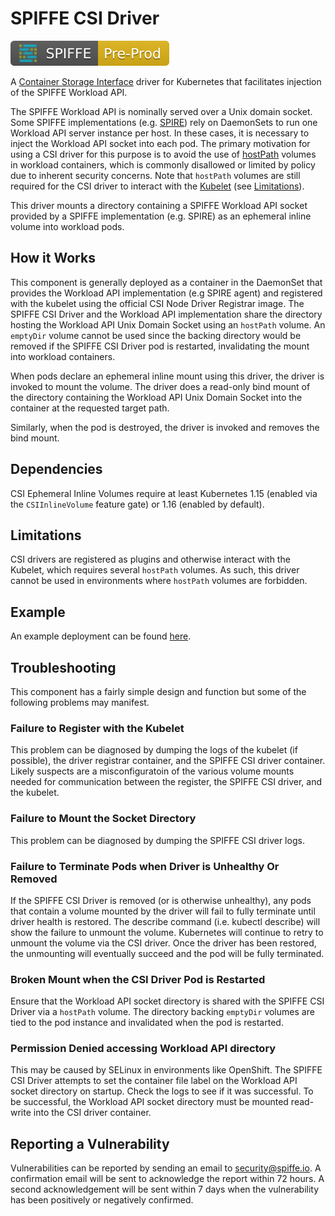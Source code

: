 # SPIFFE CSI Driver

[![Pre-Production Phase](https://github.com/spiffe/spiffe/blob/main/.img/maturity/pre-prod.svg)](https://github.com/spiffe/spiffe/blob/main/MATURITY.md#pre-production)

A [Container Storage
Interface](https://github.com/container-storage-interface/spec/blob/master/spec.md)
driver for Kubernetes that facilitates injection of the SPIFFE Workload API.

The SPIFFE Workload API is nominally served over a Unix domain socket. Some
SPIFFE implementations (e.g. [SPIRE](https://github.com/spiffe/spire)) rely on DaemonSets to run one Workload API
server instance per host. In these cases, it is necessary to inject the
Workload API socket into each pod. The primary motivation for using a CSI
driver for this purpose is to avoid the use of
[hostPath](https://kubernetes.io/docs/concepts/storage/volumes/#hostpath)
volumes in workload containers, which is commonly disallowed or limited by
policy due to inherent security concerns. Note that `hostPath` volumes are
still required for the CSI driver to interact with the
[Kubelet](https://kubernetes.io/docs/reference/command-line-tools-reference/kubelet/)
(see [Limitations](#limitations)).

This driver mounts a directory containing a SPIFFE Workload API socket provided
by a SPIFFE implementation (e.g. SPIRE) as an ephemeral inline volume into
workload pods.

## How it Works

This component is generally deployed as a container in the DaemonSet that
provides the Workload API implementation (e.g SPIRE agent) and registered with
the kubelet using the official CSI Node Driver Registrar image. The SPIFFE CSI
Driver and the Workload API implementation share the directory hosting the
Workload API Unix Domain Socket using an `hostPath` volume. An `emptyDir`
volume cannot be used since the backing directory would be removed if the
SPIFFE CSI Driver pod is restarted, invalidating the mount into workload
containers.

When pods declare an ephemeral inline mount using this driver, the driver is
invoked to mount the volume. The driver does a read-only bind mount of the
directory containing the Workload API Unix Domain Socket into the container
at the requested target path.

Similarly, when the pod is destroyed, the driver is invoked and removes the
bind mount.

## Dependencies

CSI Ephemeral Inline Volumes require at least Kubernetes 1.15 (enabled via the
`CSIInlineVolume` feature gate) or 1.16 (enabled by default).

## Limitations

CSI drivers are registered as plugins and otherwise interact with the Kubelet,
which requires several `hostPath` volumes. As such, this driver cannot be used
in environments where `hostPath` volumes are forbidden.

## Example

An example deployment can be found [here](./example). 

## Troubleshooting

This component has a fairly simple design and function but some of the
following problems may manifest.

### Failure to Register with the Kubelet

This problem can be diagnosed by dumping the logs of the kubelet (if possible),
the driver registrar container, and the SPIFFE CSI driver container. Likely
suspects are a misconfiguratoin of the various volume mounts needed for
communication between the register, the SPIFFE CSI driver, and the kubelet.

### Failure to Mount the Socket Directory

This problem can be diagnosed by dumping the SPIFFE CSI driver logs.

### Failure to Terminate Pods when Driver is Unhealthy Or Removed

If the SPIFFE CSI Driver is removed (or is otherwise unhealthy), any pods that
contain a volume mounted by the driver will fail to fully terminate until
driver health is restored. The describe command (i.e. kubectl describe) will
show the failure to unmount the volume. Kubernetes will continue to retry to
unmount the volume via the CSI driver. Once the driver has been restored, the
unmounting will eventually succeed and the pod will be fully terminated.

### Broken Mount when the CSI Driver Pod is Restarted

Ensure that the Workload API socket directory is shared with the SPIFFE CSI
Driver via a `hostPath` volume. The directory backing `emptyDir` volumes are
tied to the pod instance and invalidated when the pod is restarted.

### Permission Denied accessing Workload API directory

This may be caused by SELinux in environments like OpenShift. The SPIFFE CSI
Driver attempts to set the container file label on the Workload API socket
directory on startup. Check the logs to see if it was successful. To be
successful, the Workload API socket directory must be mounted read-write into
the CSI driver container.

## Reporting a Vulnerability

Vulnerabilities can be reported by sending an email to security@spiffe.io. A
confirmation email will be sent to acknowledge the report within 72 hours. A
second acknowledgement will be sent within 7 days when the vulnerability has
been positively or negatively confirmed.
